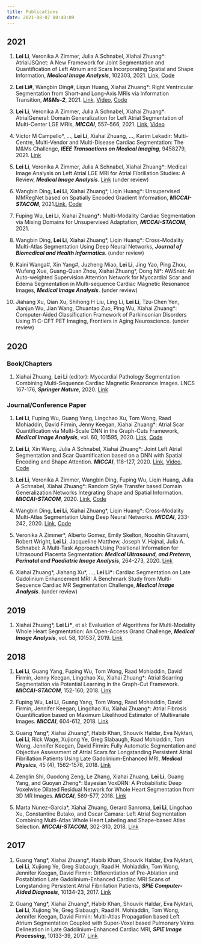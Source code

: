 ```yaml
---
title: Publications
date: 2021-08-07 00:40:09
---
```

## 2021
1. **Lei Li**, Veronika A Zimmer, Julia A Schnabel, Xiahai Zhuang\*: AtrialJSQnet: A New Framework for Joint Segmentation and Quantification of Left Atrium and Scars Incorporating Spatial and Shape Information, ***Medical Image Analysis***, 102303, 2021. [Link](https://www.sciencedirect.com/science/article/pii/S1361841521003480), [Code](https://github.com/Marie0909/AtrialJSQnet)
   
2.  **Lei Li\#**, Wangbin Ding\#, Liqun Huang, Xiahai Zhuang*: Right Ventricular Segmentation from Short-and Long-Axis MRIs via Information Transition, ***M&Ms-2***, 2021. [Link](https://arxiv.org/pdf/2109.02171.pdf), [Video](https://drive.google.com/file/d/1urbB4YsjTbyUFOmDDCSevKk-W2XEoEtl/view), [Code](https://github.com/NanYoMy/MMs-2)
   
3.  **Lei Li**, Veronika A Zimmer, Julia A Schnabel, Xiahai Zhuang*: AtrialGeneral: Domain Generalization for Left Atrial Segmentation of Multi-Center LGE MRIs, ***MICCAI***, 557–566, 2021. [Link](https://link.springer.com/chapter/10.1007%2F978-3-030-87231-1_54), [Video](https://drive.google.com/file/d/1MaRG7UlvvQYXGnW9OAfTOEP3XrBONE9T/view?usp=sharing)

4.  Víctor M Campello\*, ..., **Lei Li**, Xiahai Zhuang, ..., Karim Lekadir: Multi-Centre, Multi-Vendor and Multi-Disease Cardiac Segmentation: The M&Ms Challenge, ***IEEE Transactions on Medical Imaging***, 9458279, 2021. [Link](https://ieeexplore.ieee.org/document/9458279?denied=)

5.  **Lei Li**, Veronika A Zimmer, Julia A Schnabel, Xiahai Zhuang*: Medical Image Analysis on Left Atrial LGE MRI for Atrial Fibrillation Studies: A Review, ***Medical Image Analysis***. [Link](https://arxiv.org/abs/2106.09862)  (under review)

6.	Wangbin Ding, **Lei Li**, Xiahai Zhuang*, Liqin Huang*:  Unsupervised MMRegNet based on Spatially Encoded Gradient Information, ***MICCAI-STACOM***, 2021.[Link](https://arxiv.org/pdf/2105.07392.pdf), [Code](https://github.com/NanYoMy/mmregnet)

7.	Fuping Wu, **Lei Li**, Xiahai Zhuang*: Multi-Modality Cardiac Segmentation via Mixing Domains for Unsupervised Adaptation, ***MICCAI-STACOM***, 2021.

8.  Wangbin Ding, **Lei Li**, Xiahai Zhuang*, Liqin Huang*:  Cross-Modality Multi-Atlas Segmentation Using Deep Neural Networks, ***Journal of Biomedical and Health Informatics***. (under review)
   
9.  Kaini Wanga\#, Xin Yang\#, Juzheng Miao, **Lei Li**, Jing Yao, Ping Zhou, Wufeng Xue, Guang-Quan Zhou, Xiahai Zhuang*, Dong Ni*: AWSnet: An Auto-weighted Supervision Attention Network for Myocardial Scar and Edema Segmentation in Multi-sequence Cardiac Magnetic Resonance Images, ***Medical Image Analysis***. (under review)

10.	Jiahang Xu, Qian Xu, Shihong H Liu, Ling Li, **Lei Li**, Tzu-Chen Yen, Jianjun Wu, Jian Wang, Chuantao Zuo, Ping Wu, Xiahai Zhuang*: Computer-Aided Classification Framework of Parkinsonian Disorders Using 11 C-CFT PET Imaging, Frontiers in Aging Neuroscience. (under review)

## 2020
### Book/Chapters
1. Xiahai Zhuang, **Lei Li** (editor): Myocardial Pathology Segmentation Combining Multi-Sequence Cardiac Magnetic Resonance Images. LNCS 167-176, ***Springer Nature***, 2020. [Link](https://books.google.co.jp/books?hl=zh-CN&lr=&id=PT4QEAAAQBAJ&oi=fnd&pg=PR5&dq=Myocardial+Pathology+Segmentation+Combining+Multi-Sequence+Cardiac+Magnetic+Resonance+Images&ots=qI5EyLKu6J&sig=oLXHLlvaXN6ax1N_S7lYY9WKINM&redir_esc=y#v=onepage&q=Myocardial%20Pathology%20Segmentation%20Combining%20Multi-Sequence%20Cardiac%20Magnetic%20Resonance%20Images&f=false)

### Journal/Conference Paper
1. **Lei Li**, Fuping Wu, Guang Yang, Lingchao Xu, Tom Wong, Raad Mohiaddin, David Firmin, Jenny Keegan, Xiahai Zhuang\*: Atrial Scar Quantification via Multi-Scale CNN in the Graph-Cuts Framework, ***Medical Image Analysis***, vol. 60, 101595, 2020. [Link](https://www.sciencedirect.com/science/article/pii/S1361841519301355), [Code](https://github.com/Marie0909/LearnGC)

2. **Lei Li**, Xin Weng, Julia A Schnabel, Xiahai Zhuang\*: Joint Left Atrial Segmentation and Scar Quantification based on a DNN with Spatial Encoding and Shape Attention. ***MICCAI***, 118-127, 2020. [Link](https://link.springer.com/chapter/10.1007/978-3-030-59719-1_12), [Video](https://www.bilibili.com/video/BV1rA41177eV), [Code](https://github.com/Marie0909/AtrialJSQnet)

3. **Lei Li**, Veronika A Zimmer, Wangbin Ding, Fuping Wu, Liqin Huang, Julia A Schnabel, Xiahai Zhuang\*: Random Style Transfer based Domain Generalization Networks Integrating Shape and Spatial Information. ***MICCAI-STACOM***, 2020. [Link](https://link.springer.com/chapter/10.1007/978-3-030-68107-4_21), [Code](https://github.com/Marie0909/Random-style-transfer)

4. Wangbin Ding, **Lei Li**, Xiahai Zhuang\*, Liqin Huang\*: Cross-Modality Multi-Atlas Segmentation Using Deep Neural Networks. ***MICCAI***, 233-242, 2020. [Link](https://link.springer.com/chapter/10.1007/978-3-030-59716-0_23), [Code](https://github.com/NanYoMy/cmmas)

5. Veronika A Zimmer\*, Alberto Gomez, Emily Skelton, Nooshin Ghavami, Robert Wright, **Lei Li**, Jacqueline Matthew, Joseph V. Hajnal, Julia A. Schnabel: A Multi-Task Approach Using Positional Information for Ultrasound Placenta Segmentation: ***Medical Ultrasound, and Preterm, Perinatal and Paediatric Image Analysis***, 264-273, 2020. [Link](https://link.springer.com/chapter/10.1007/978-3-030-60334-2_26)

6. Xiahai Zhuang\*, Jiahang Xu\*, ..., **Lei Li\***: Cardiac Segmentation on Late Gadolinium Enhancement MRI: A Benchmark Study from Multi-Sequence Cardiac MR Segmentation Challenge, ***Medical Image Analysis***. (under review)


## 2019
1. Xiahai Zhuang\*, **Lei Li\***, et al: Evaluation of Algorithms for Multi-Modality Whole Heart Segmentation: An Open-Access Grand Challenge, ***Medical Image Analysis***, vol. 58, 101537, 2019. [Link](https://www.sciencedirect.com/science/article/pii/S1361841519300751)

## 2018
1. **Lei Li**, Guang Yang, Fuping Wu, Tom Wong, Raad Mohiaddin, David Firmin, Jenny Keegan, Lingchao Xu, Xiahai Zhuang\*: Atrial Scarring Segmentation via Potential Learning in the Graph-Cut Framework. ***MICCAI-STACOM***, 152-160, 2018. [Link](https://link.springer.com/chapter/10.1007/978-3-030-12029-0_17)

2. Fuping Wu, **Lei Li**, Guang Yang, Tom Wong, Raad Mohiaddin, David Firmin, Jennifer Keegan, Lingchao Xu, Xiahai Zhuang\*: Atrial Fibrosis Quantification based on Maximum Likelihood Estimator of Multivariate Images. ***MICCAI***, 604-612, 2018. [Link](https://link.springer.com/chapter/10.1007/978-3-030-00937-3_69)

3. Guang Yang\*, Xiahai Zhuang\*, Habib Khan, Shouvik Haldar, Eva Nyktari, **Lei Li**, Rick Wage, Xujiong Ye, Greg Slabaugh, Raad Mohiaddin, Tom Wong, Jennifer Keegan, David Firmin: Fully Automatic Segmentation and Objective Assessment of Atrial Scars for Longstanding Persistent Atrial Fibrillation Patients Using Late Gadolinium-Enhanced MRI, ***Medical Physics***, 45 (4), 1562-1576, 2018. [Link](https://aapm.onlinelibrary.wiley.com/doi/full/10.1002/mp.12832)

4. Zenglin Shi, Guodong Zeng, Le Zhang, Xiahai Zhuang, **Lei Li**, Guang Yang, and Guoyan Zheng\*: Bayesian VoxDRN: A Probabilistic Deep Voxelwise Dilated Residual Network for Whole Heart Segmentation from 3D MR Images. ***MICCAI***, 569-577, 2018. [Link](https://link.springer.com/chapter/10.1007/978-3-030-00937-3_65)

5. Marta Nunez-Garcia\*, Xiahai Zhuang, Gerard Sanroma, **Lei Li**, Lingchao Xu, Constantine Butako, and Oscar Camara: Left Atrial Segmentation Combining Multi-Atlas Whole Heart Labeling and Shape-based Atlas Selection. ***MICCAI-STACOM***, 302-310, 2018. [Link](https://link.springer.com/chapter/10.1007/978-3-030-12029-0_33)

## 2017
1. Guang Yang\*, Xiahai Zhuang\*, Habib Khan, Shouvik Haldar, Eva Nyktari, **Lei Li**, Xujiong Ye, Greg Slabaugh, Raad H. Mohiaddin, Tom Wong, Jennifer Keegan, David Firmin: Differentiation of Pre-Ablation and Postablation Late Gadolinium-Enhanced Cardiac MRI Scans of Longstanding Persistent Atrial Fibrillation Patients, ***SPIE Computer-Aided Diagnosis***, 10134-23, 2017. [Link](https://www.spiedigitallibrary.org/conference-proceedings-of-spie/10134/101340O/Differentiation-of-pre-ablation-and-post-ablation-late-gadolinium-enhanced/10.1117/12.2250910.short?SSO=1)

2. Guang Yang\*, Xiahai Zhuang\*, Habib Khan, Shouvik Haldar, Eva Nyktari, **Lei Li**, Xujiong Ye, Greg Slabaugh, Raad H. Mohiaddin, Tom Wong, Jennifer Keegan, David Firmin: Multi-Atlas Propagation based Left Atrium Segmentation Coupled with Super-Voxel based Pulmonary Veins Delineation in Late Gadolinium-Enhanced Cardiac MRI, ***SPIE Image Processing***, 10133-39, 2017. [Link](https://www.spiedigitallibrary.org/conference-proceedings-of-spie/10133/1/Multi-atlas-propagation-based-left-atrium-segmentation-coupled-with-super/10.1117/12.2250926.short)
